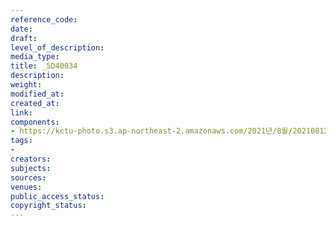 ```yaml
---
reference_code: 
date: 
draft: 
level_of_description: 
media_type: 
title: _5D40034
description: 
weight: 
modified_at: 
created_at: 
link: 
components:
- https://kctu-photo.s3.ap-northeast-2.amazonaws.com/2021년/8월/20210812_코로나19+방역대책+진단+토론회/_5D40034.jpg
tags:
- 
creators: 
subjects: 
sources: 
venues: 
public_access_status: 
copyright_status: 
---
```

